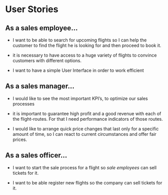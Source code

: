 # User Stories

## As a **sales employee**...

- I want to be able to search for upcoming flights so I can help the customer to find the flight he is looking for and then proceed to book it.

- it is necessary to have access to a huge variety of flights to convince	customers with different options.

- I want to have a simple User Interface in order to work efficient

## As a **sales manager**...

- I would like to see the most important KPI’s, to optimize our sales processes

- it is important to guarantee high profit and a good revenue with each of the flight-routes. For that I need performance indicators of those routes.

- I would like to arrange quick price changes that last only for a specific amount of time, so I can react to current circumstances and offer fair prices.

## As a **sales officer**...

- I want to start the sale process for a flight so *sale employees* can sell tickets for it.

- I want to be able register new flights so the company can sell tickets for it.



	

